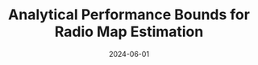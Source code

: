 ---
title: "Analytical Performance Bounds for Radio Map Estimation"
collection: Conference papers
# permalink: /publication/2015-10-01-paper-title-number-3
# excerpt: 'This paper is about the number 3. The number 4 is left for future work.'
date: 2024-06-01
venue: 'IEEE Vehicular Technology Conference (VTC2024-Spring)'
paperurl: 'https://arxiv.org/abs/2402.16156'
citation: 'Daniel Romero, Tien Ngoc Ha, Raju Shrestha, Massimo Franceschetti, &quot;Analytical Performance Bounds for Radio Map Estimation&quot;, <i>IEEE Vehicular Technology Conference</i>, Jun. 2024.'
---